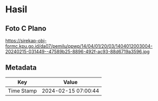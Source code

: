 # Hasil

## Foto C Plano

https://sirekap-obj-formc.kpu.go.id/da07/pemilu/ppwp/14/04/01/20/03/1404012003004-20240215-031449--47589b25-8896-492f-ac93-88d6719a3596.jpg


## Metadata

| Key        | Value               |
| ---------- | ------------------- |
| Time Stamp | 2024-02-15 07:00:44 |



